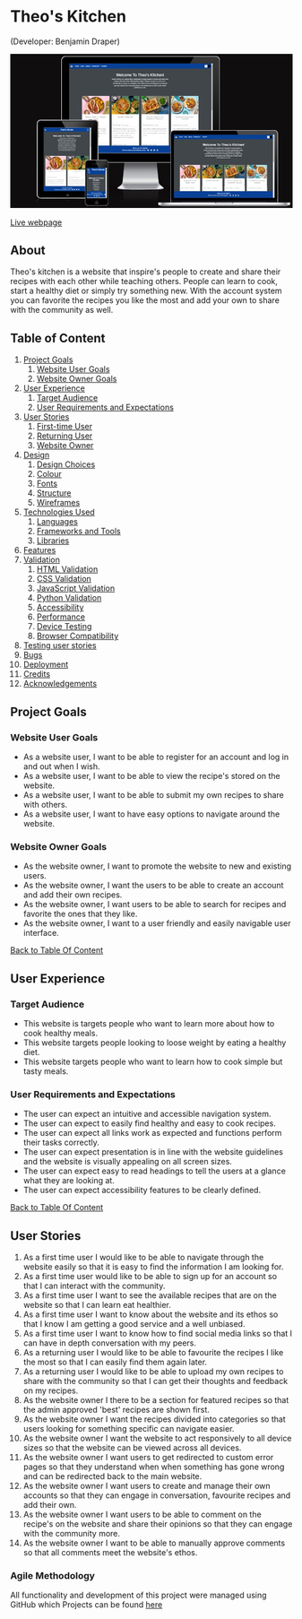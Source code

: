 # Theo's Kitchen
(Developer: Benjamin Draper)

![Mock-up image](documentation/wireframes/am-i-responsive.jpg)

 [Live webpage]()

## About

Theo's kitchen is a website that inspire's people to create and share their recipes with each other while teaching others. People can learn to cook, start a healthy diet or simply try something new. With the account system you can favorite the recipes you like the most and add your own to share with the community as well.

## Table of Content
1. [Project Goals](#project-goals)
    1. [Website User Goals](#website-user-goals)
    2. [Website Owner Goals](#website-owner-goals)
2. [User Experience](#user-experience)
    1. [Target Audience](#target-audience)
    2. [User Requirements and Expectations](#user-requirements-and-expectations)
3. [User Stories](#user-stories)
    1. [First-time User](#first-time-user)
    2. [Returning User](#returning-user)
    3. [Website Owner](#website-owner)
4. [Design](#design)
    1. [Design Choices](#design-choices)
    2. [Colour](#colour)
    3. [Fonts](#fonts)
    4. [Structure](#structure)
    5. [Wireframes](#wireframes)
5. [Technologies Used](#technologies-used)
    1. [Languages](#languages)
    2. [Frameworks and Tools](#frameworks-and-tools)
    3. [Libraries](#libraries)
6. [Features](#features)
7. [Validation](#validation)
    1. [HTML Validation](#html-validation)
    2. [CSS Validation](#css-validation)
    3. [JavaScript Validation](#javascript-validation)
    4. [Python Validation](#python-validation)
    5. [Accessibility](#accessibility)
    6. [Performance](#performance)
    6. [Device Testing](#device-testing)
    6. [Browser Compatibility](#browser-compatibility)
8. [Testing user stories](#testing-user-stories)
9. [Bugs](#bugs)
10. [Deployment](#deployment)
11. [Credits](#credits)
12. [Acknowledgements](#acknowledgements)

## Project Goals
### Website User Goals
- As a website user, I want to be able to register for an account and log in and out when I wish.
- As a website user, I want to be able to view the recipe's stored on the website.
- As a website user, I want to be able to submit my own recipes to share with others.
- As a website user, I want to have easy options to navigate around the website.

### Website Owner Goals
- As the website owner, I want to promote the website to new and existing users.
- As the website owner, I want the users to be able to create an account and add their own recipes.
- As the website owner, I want users to be able to search for recipes and favorite the ones that they like.
- As the website owner, I want to a user friendly and easily navigable user interface.

[Back to Table Of Content](#table-of-content)

## User Experience
### Target Audience
- This website is targets people who want to learn more about how to cook healthy meals.
- This website targets people looking to loose weight by eating a healthy diet.
- This website targets people who want to learn how to cook simple but tasty meals.

### User Requirements and Expectations
- The user can expect an intuitive and accessible navigation system.
- The user can expect to easily find healthy and easy to cook recipes.
- The user can expect all links work as expected and functions perform their tasks correctly.
- The user can expect presentation is in line with the website guidelines and the website is visually appealing on all screen sizes.
- The user can expect easy to read headings to tell the users at a glance what they are looking at.
- The user can expect accessibility features to be clearly defined.

[Back to Table Of Content](#table-of-content)

## User Stories
1. As a first time user I would like to be able to navigate through the website easily so that it is easy to find the information I am looking for.
2. As a first time user would like to be able to sign up for an account so that I can interact with the community.
3. As a first time user I want to see the available recipes that are on the website so that I can learn eat healthier.
4. As a first time user I want to know about the website and its ethos so that I know I am getting a good service and a well unbiased.
5. As a first time user I want to know how to find social media links so that I can have in depth conversation with my peers. 
6. As a returning user I would like to be able to favourite the recipes I like the most so that I can easily find them again later.
7. As a returning user I would like to be able to upload my own recipes to share with the community so that I can get their thoughts and feedback on my recipes.
8. As the website owner I there to be a section for featured recipes so that the admin approved 'best' recipes are shown first.
9. As the website owner I want the recipes divided into categories so that users looking for something specific can navigate easier.
10. As the website owner I want the website to act responsively to all device sizes so that the website can be viewed across all devices.
11. As the website owner I want users to get redirected to custom error pages so that they understand when when something has gone wrong and can be redirected back to the main website.
12. As the website owner I want users to create and manage their own accounts so that they can engage in conversation, favourite recipes and add their own.
13. As the website owner I want users to be able to comment on the recipe's on the website and share their opinions so that they can engage with the community more. 
14. As the website owner I want to be able to manually approve comments so that all comments meet the website's ethos.

### Agile Methodology

All functionality and development of this project were managed using GitHub which Projects can be found
[here](https://github.com/users/benjamindraper1996/projects/4)